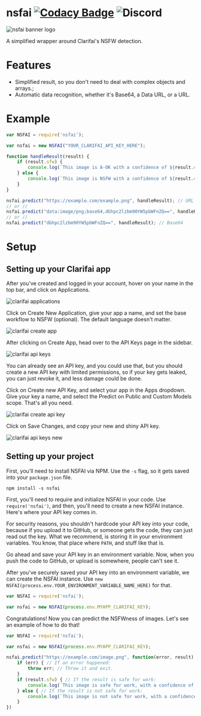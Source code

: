 # nsfai [![Codacy Badge](https://api.codacy.com/project/badge/Grade/804e9bc29c07420aa682247ed0618839)](https://www.codacy.com/app/moriczgergo/nsfai?utm_source=github.com&amp;utm_medium=referral&amp;utm_content=bbyjins/nsfai&amp;utm_campaign=Badge_Grade)  ![Discord](https://img.shields.io/discord/434373420814172169.svg)
![nsfai banner logo](https://bbyjins.skiilaa.me/img/nsfai/tinybanner.png)

A simplified wrapper around Clarifai's NSFW detection.

# Features

 * Simplified result, so you don't need to deal with complex objects and arrays.;
 * Automatic data recognition, whether it's Base64, a Data URL, or a URL.

# Example

```js
var NSFAI = require('nsfai');

var nsfai = new NSFAI("YOUR_CLARIFAI_API_KEY_HERE");

function handleResult(result) {
    if (result.sfw) {
        console.log(`This image is A-OK with a confidence of ${result.confidence}.`);
    } else {
        console.log(`This image is NSFW with a confidence of ${result.confidence}.`);
    }
}

nsfai.predict("https://example.com/example.png", handleResult); // URL
// or //
nsfai.predict("data:image/png;base64,dGhpc2lzbm90YW5pbWFnZQ==", handleResult); // Data URL
// or //
nsfai.predict("dGhpc2lzbm90YW5pbWFnZQ==", handleResult); // Base64
```

# Setup

## Setting up your Clarifai app

After you've created and logged in your account, hover on your name in the top bar, and click on Applications.

![clarifai applications](https://bbyjins.skiilaa.me/img/nsfai/clarifai_applications.png)

Click on Create New Application, give your app a name, and set the base workflow to NSFW (optional). The default language doesn't matter.

![clarifai create app](https://bbyjins.skiilaa.me/img/nsfai/clarifai_create_app.png)

After clicking on Create App, head over to the API Keys page in the sidebar.

![clarifai api keys](https://bbyjins.skiilaa.me/img/nsfai/clarifai_api_keys.png)

You can already see an API key, and you could use that, but you should create a new API key with limited permissions, so if your key gets leaked, you can just revoke it, and less damage could be done.

Click on Create new API Key, and select your app in the Apps dropdown. Give your key a name, and select the Predict on Public and Custom Models scope. That's all you need.

![clarifai create api key](https://bbyjins.skiilaa.me/img/nsfai/clarifai_create_api_key.png)

Click on Save Changes, and copy your new and shiny API key.

![clarifai api keys new](https://bbyjins.skiilaa.me/img/nsfai/clarifai_api_keys2.png)

## Setting up your project

First, you'll need to install NSFAI via NPM. Use the `-s` flag, so it gets saved into your `package.json` file.

```
npm install -s nsfai
```

First, you'll need to require and initialize NSFAI in your code. Use `require('nsfai')`, and then, you'll need to create a new NSFAI instance. Here's where your API key comes in.

For security reasons, you shouldn't hardcode your API key into your code, because if you upload it to GitHub, or someone gets the code, they can just read out the key. What we recommend, is storing it in your environment variables. You know, that place where `PATH`, and stuff like that is.

Go ahead and save your API key in an environment variable. Now, when you push the code to GitHub, or upload is somewhere, people can't see it.

After you've securely saved your API key into an environment variable, we can create the NSFAI instance. Use `new NSFAI(process.env.YOUR_ENVIRONMENT_VARIABLE_NAME_HERE)` for that.

```js
var NSFAI = require('nsfai');

var nsfai = new NSFAI(process.env.MYAPP_CLARIFAI_KEY);
```

Congratulations! Now you can predict the NSFWness of images. Let's see an example of how to do that!

```js
var NSFAI = require('nsfai');

var nsfai = new NSFAI(process.env.MYAPP_CLARIFAI_KEY);

nsfai.predict("https://example.com/image.png", function(error, result) {
    if (err) { // If an error happened:
        throw err; // Throw it and exit.
    }
    if (result.sfw) { // If the result is safe for work:
        console.log(`This image is safe for work, with a confidence of ${result.confidence}!`);
    } else { // If the result is not safe for work:
        console.log(`This image is not safe for work, with a confidence of ${result.confidence}!`);
    }
})
```